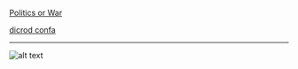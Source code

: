 [Politics or War](https://gohavelik.github.io/PoW/)

[dicrod confa](https://discord.com/invite/xMJQapRBYe)

---

![alt text](https://raw.githubusercontent.com/gohavelik/PoW/main/imgs/123123123.jpg "Logo Title Text 1")
